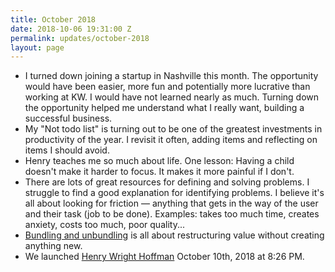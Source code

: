 ```yaml
---
title: October 2018
date: 2018-10-06 19:31:00 Z
permalink: updates/october-2018
layout: page
---
```


* I turned down joining a startup in Nashville this month. The opportunity would have been easier, more fun and potentially more lucrative than working at KW. I would have not learned nearly as much. Turning down the opportunity helped me understand what I really want, building a successful business. 
* My "Not todo list" is turning out to be one of the greatest investments in productivity of the year. I revisit it often, adding items and reflecting on items I should avoid. 
* Henry teaches me so much about life. One lesson: Having a child doesn't make it harder to focus. It makes it more painful if I don't. 
* There are lots of great resources for defining and solving problems. I struggle to find a good explanation for identifying problems. I believe it's all about looking for friction — anything that gets in the way of the user and their task (job to be done). Examples: takes too much time, creates anxiety, costs too much, poor quality...
* [Bundling and unbundling](https://twitter.com/jaymehoffman/status/1053000693907369984) is all about restructuring value without creating anything new.
* We launched [Henry Wright Hoffman](https://photos.app.goo.gl/TJhVYaHGC3PFKg1B7) October 10th, 2018 at 8:26 PM.